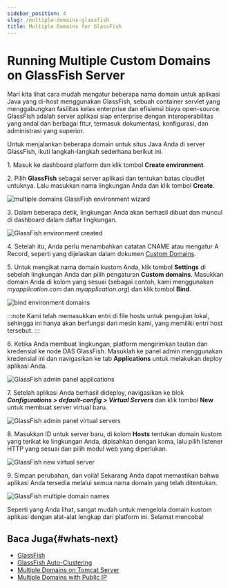```yaml
---
sidebar_position: 4
slug: /multiple-domains-glassfish
title: Multiple Domains for GlassFish
---
```

# Running Multiple Custom Domains on GlassFish Server

Mari kita lihat cara mudah mengatur beberapa nama domain untuk aplikasi Java yang di-host menggunakan GlassFish, sebuah container servlet yang menggabungkan fasilitas kelas enterprise dan efisiensi biaya open-source. GlassFish adalah server aplikasi siap enterprise dengan interoperabilitas yang andal dan berbagai fitur, termasuk dokumentasi, konfigurasi, dan administrasi yang superior.

Untuk menjalankan beberapa domain untuk situs Java Anda di server GlassFish, ikuti langkah-langkah sederhana berikut ini.

1\. Masuk ke dashboard platform dan klik tombol **Create environment**.

2\. Pilih **GlassFish** sebagai server aplikasi dan tentukan batas cloudlet untuknya. Lalu masukkan nama lingkungan Anda dan klik tombol **Create**.

<img src="https://assets.dewacloud.com/dewacloud-docs/application_settings/domain-name-management/multiple-domains-for-glassfish/01-environment-wizard.png" alt="multiple domains GlassFish environment wizard" max-width="100%"/>

3\. Dalam beberapa detik, lingkungan Anda akan berhasil dibuat dan muncul di dashboard dalam daftar lingkungan.

<img src="https://assets.dewacloud.com/dewacloud-docs/application_settings/domain-name-management/multiple-domains-for-glassfish/02-glassfish-environment-created.png" alt="GlassFish environment created" max-width="100%"/>

4\. Setelah itu, Anda perlu menambahkan catatan CNAME atau mengatur A Record, seperti yang dijelaskan dalam dokumen [Custom Domains](https://docs.dewacloud.com/docs/custom-domains/).

5\. Untuk mengikat nama domain kustom Anda, klik tombol **Settings** di sebelah lingkungan Anda dan pilih pengaturan **Custom domains**. Masukkan domain Anda di kolom yang sesuai (sebagai contoh, kami menggunakan _myapplication.com_ dan _myapplication.org_) dan klik tombol **Bind**.

<img src="https://assets.dewacloud.com/dewacloud-docs/application_settings/domain-name-management/multiple-domains-for-glassfish/03-bind-environment-domains.png" alt="bind environment domains" max-width="100%"/>

:::note
Kami telah memasukkan entri di file hosts untuk pengujian lokal, sehingga ini hanya akan berfungsi dari mesin kami, yang memiliki entri host tersebut.
:::

6\. Ketika Anda membuat lingkungan, platform mengirimkan tautan dan kredensial ke node DAS GlassFish. Masuklah ke panel admin menggunakan kredensial ini dan navigasikan ke tab **Applications** untuk melakukan deploy aplikasi Anda.

<img src="https://assets.dewacloud.com/dewacloud-docs/application_settings/domain-name-management/multiple-domains-for-glassfish/04-glassfish-admin-panel-applications.png" alt="GlassFish admin panel applications" max-width="100%"/>

7\. Setelah aplikasi Anda berhasil dideploy, navigasikan ke blok _**Configurations > default-config > Virtual Servers**_ dan klik tombol **New** untuk membuat server virtual baru.

<img src="https://assets.dewacloud.com/dewacloud-docs/application_settings/domain-name-management/multiple-domains-for-glassfish/05-glassfish-admin-panel-virtual-servers.png" alt="GlassFish admin panel virtual servers" max-width="100%"/>

8\. Masukkan ID untuk server baru, di kolom **Hosts** tentukan domain kustom yang terikat ke lingkungan Anda, dipisahkan dengan koma, lalu pilih listener HTTP yang sesuai dan pilih modul web yang diperlukan.

<img src="https://assets.dewacloud.com/dewacloud-docs/application_settings/domain-name-management/multiple-domains-for-glassfish/06-glassfish-new-virtual-server.png" alt="GlassFish new virtual server" max-width="100%"/>

9\. Simpan perubahan, dan voilà! Sekarang Anda dapat memastikan bahwa aplikasi Anda tersedia melalui semua nama domain yang telah ditentukan.

<img src="https://assets.dewacloud.com/dewacloud-docs/application_settings/domain-name-management/multiple-domains-for-glassfish/07-glassfish-multiple-domain-names.png" alt="GlassFish multiple domain names" max-width="100%"/>

Seperti yang Anda lihat, sangat mudah untuk mengelola domain kustom aplikasi dengan alat-alat lengkap dari platform ini. Selamat mencoba!

## Baca Juga{#whats-next}

  * [GlassFish](https://docs.dewacloud.com/docs/glassfish/)
  * [GlassFish Auto-Clustering](https://www.virtuozzo.com/company/blog/glassfish-payara-auto-clustering-cloud-hosting/)
  * [Multiple Domains on Tomcat Server](https://docs.dewacloud.com/docs/multiple-domains-tomcat-server/)
  * [Multiple Domains with Public IP](https://docs.dewacloud.com/docs/multiple-domains/)